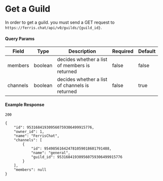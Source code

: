# Get a Guild

In order to get a guild. you must send a GET request to `https://ferris.chat/api/v0/guilds/{guild_id}`.

#### Query Params
| Field | Type | Description | Required | Default |
| ----- | ---- | ----------- | -------- | ------- |
| members | boolean | decides whether a list of members is returned | false | false |
| channels | boolean | decides whether a list of channels is returned | false | true |

#### Example Response

```
200

{
    "id": 953168419309560759306499915776,
    "owner_id": 1,
    "name": "FerrisChat",
    "channels": [
        {
            "id": 954985616424781059018601791488,
            "name": "general",
            "guild_id": 953168419309560759306499915776
        }
    ],
    "members": null
}
```